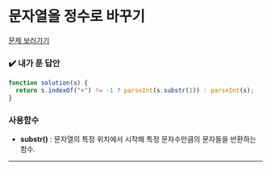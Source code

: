 # 문자열을 정수로 바꾸기

[문제 보러가기](https://school.programmers.co.kr/learn/courses/30/lessons/12925)

### :heavy_check_mark: 내가 푼 답안

```javascript
function solution(s) {
  return s.indexOf("+") != -1 ? parseInt(s.substr(1)) : parseInt(s);
}
```

### 사용함수

- **substr()** : 문자열의 특정 위치에서 시작해 특정 문자수만큼의 문자들을 반환하는 함수.

<hr/>
